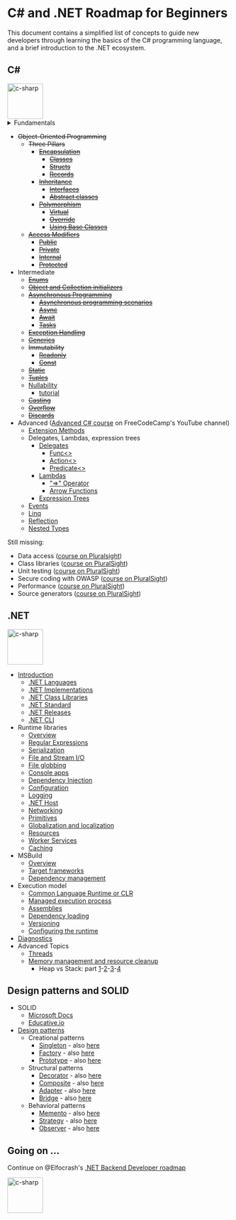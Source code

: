 # C# and .NET Roadmap for Beginners

This document contains a simplified list of concepts to guide new developers through learning the basics of the C# programming language, and a brief introduction to the .NET ecosystem.

## C#

<img title="c-sharp" alt="c-sharp" src="https://cdn.jsdelivr.net/npm/@programming-languages-logos/csharp@0.0.0/csharp_256x256.png" width=80px>

<details>
<summary>Fundamentals</summary>

- ~~Learn the Fundamentals~~
  - ~~[Basic Syntax](https://docs.microsoft.com/en-us/dotnet/csharp/tour-of-csharp/tutorials/hello-world)~~
  - ~~[Variables](https://docs.microsoft.com/en-us/dotnet/csharp/language-reference/language-specification/variables) and [Data Types](https://docs.microsoft.com/en-us/dotnet/csharp/language-reference/builtin-types/built-in-types)~~
    - ~~[String](https://docs.microsoft.com/en-us/dotnet/csharp/language-reference/builtin-types/reference-types)~~
    - ~~[Int](https://docs.microsoft.com/en-us/dotnet/csharp/language-reference/builtin-types/integral-numeric-types)~~
    - ~~[Boolean](https://docs.microsoft.com/en-us/dotnet/csharp/language-reference/builtin-types/bool)~~
    - ~~[Float/Double/Decimal](https://docs.microsoft.com/en-us/dotnet/csharp/language-reference/builtin-types/floating-point-numeric-types)~~
    - ~~[Var](https://docs.microsoft.com/en-us/dotnet/csharp/fundamentals/types/anonymous-types)~~
  - ~~[Conditionals](https://docs.microsoft.com/en-us/dotnet/csharp/language-reference/statements/selection-statements)~~
  - ~~[Methods](https://docs.microsoft.com/en-us/dotnet/csharp/methods)~~
  - ~~[Collections](https://docs.microsoft.com/en-us/dotnet/csharp/programming-guide/concepts/collections)~~
    - ~~[List](https://docs.microsoft.com/en-us/dotnet/api/system.collections.generic.list-1)~~
    - ~~[Dictionary](https://docs.microsoft.com/en-us/dotnet/api/system.collections.generic.dictionary-2)~~
    - ~~[Array](https://docs.microsoft.com/en-us/dotnet/csharp/programming-guide/arrays/)~~
  - ~~[Loops](https://docs.microsoft.com/en-us/dotnet/csharp/language-reference/statements/iteration-statements)~~
  - ~~[Namespaces](https://docs.microsoft.com/en-us/dotnet/csharp/fundamentals/types/namespaces)~~
  - ~~[Using directives](https://docs.microsoft.com/en-us/dotnet/csharp/language-reference/keywords/using-directive)~~
  - ~~[String Interpolation](https://docs.microsoft.com/en-us/dotnet/csharp/language-reference/tokens/interpolated)~~
</details>

- ~~Object-Oriented Programming~~
  - ~~Three Pillars~~
    - ~~[Encapsulation](https://docs.microsoft.com/en-us/dotnet/csharp/fundamentals/object-oriented/)~~
      - ~~[Classes](https://docs.microsoft.com/en-us/dotnet/csharp/fundamentals/types/classes)~~
      - ~~[Structs](https://docs.microsoft.com/en-us/dotnet/csharp/language-reference/builtin-types/struct)~~
      - ~~[Records](https://docs.microsoft.com/en-us/dotnet/csharp/fundamentals/types/records)~~
    - ~~[Inheritance](https://docs.microsoft.com/en-us/dotnet/csharp/fundamentals/object-oriented/inheritance)~~
      - ~~[Interfaces](https://docs.microsoft.com/en-us/dotnet/csharp/fundamentals/types/interfaces)~~
      - ~~[Abstract classes](https://docs.microsoft.com/en-us/dotnet/csharp/language-reference/keywords/abstract)~~
    - ~~[Polymorphism](https://docs.microsoft.com/en-us/dotnet/csharp/fundamentals/object-oriented/polymorphism)~~
      - ~~[Virtual](https://docs.microsoft.com/en-us/dotnet/csharp/language-reference/keywords/virtual)~~
      - ~~[Override](https://docs.microsoft.com/en-us/dotnet/csharp/language-reference/keywords/override)~~
      - ~~[Using Base Classes](https://docs.microsoft.com/en-us/dotnet/csharp/language-reference/keywords/base)~~
  - ~~[Access Modifiers](https://docs.microsoft.com/en-us/dotnet/csharp/programming-guide/classes-and-structs/access-modifiers)~~
    - ~~[Public](https://docs.microsoft.com/en-us/dotnet/csharp/language-reference/keywords/public)~~
    - ~~[Private](https://docs.microsoft.com/en-us/dotnet/csharp/language-reference/keywords/private)~~
    - ~~[Internal](https://docs.microsoft.com/en-us/dotnet/csharp/language-reference/keywords/internal)~~
    - ~~[Protected](https://docs.microsoft.com/en-us/dotnet/csharp/language-reference/keywords/protected)~~
- Intermediate
  - ~~[Enums](https://docs.microsoft.com/en-us/dotnet/csharp/language-reference/builtin-types/enum)~~
  - ~~[Object and Collection initializers](https://docs.microsoft.com/en-us/dotnet/csharp/programming-guide/classes-and-structs/object-and-collection-initializers)~~
  - ~~[Asynchronous Programming](https://learn.microsoft.com/en-us/dotnet/csharp/asynchronous-programming/)~~
    - ~~[Asynchronous programming scenarios](https://docs.microsoft.com/en-us/dotnet/csharp/programming-guide/concepts/async/)~~
    - ~~[Async](https://docs.microsoft.com/en-us/dotnet/csharp/language-reference/keywords/async)~~
    - ~~[Await](https://docs.microsoft.com/en-us/dotnet/csharp/language-reference/operators/await)~~
    - ~~[Tasks](https://docs.microsoft.com/en-us/dotnet/csharp/programming-guide/concepts/async/)~~
  - ~~[Exception Handling](https://docs.microsoft.com/en-us/dotnet/csharp/fundamentals/exceptions/exception-handling)~~
  - ~~[Generics](https://docs.microsoft.com/en-us/dotnet/csharp/fundamentals/types/generics)~~
  - ~~Immutability~~
    - ~~[Readonly](https://docs.microsoft.com/en-us/dotnet/csharp/language-reference/keywords/readonly)~~
    - ~~[Const](https://docs.microsoft.com/en-us/dotnet/csharp/language-reference/keywords/const)~~
  - ~~[Static](https://docs.microsoft.com/en-us/dotnet/csharp/language-reference/keywords/static)~~
  - ~~[Tuples](https://learn.microsoft.com/en-us/dotnet/csharp/language-reference/builtin-types/value-tuples)~~
  - [Nullability](https://learn.microsoft.com/en-us/dotnet/csharp/nullable-references)
    - [tutorial](https://learn.microsoft.com/en-us/dotnet/csharp/tutorials/nullable-reference-types)
  - ~~[Casting](https://learn.microsoft.com/en-us/dotnet/csharp/programming-guide/types/casting-and-type-conversions)~~
  - ~~[Overflow](https://learn.microsoft.com/en-us/dotnet/csharp/language-reference/statements/checked-and-unchecked)~~
  - ~~[Discards](https://learn.microsoft.com/en-us/dotnet/csharp/fundamentals/functional/discards)~~
- Advanced ([Advanced C# course](https://www.youtube.com/watch?v=YT8s-90oDC0) on FreeCodeCamp's YouTube channel)
  - [Extension Methods](https://learn.microsoft.com/en-us/dotnet/csharp/programming-guide/classes-and-structs/extension-methods)
  - Delegates, Lambdas, expression trees
    - [Delegates](https://learn.microsoft.com/en-us/dotnet/csharp/programming-guide/delegates/)
      - [Func<>](https://learn.microsoft.com/en-us/dotnet/api/system.func-2?view=net-7.0)
      - [Action<>](https://learn.microsoft.com/it-it/dotnet/api/system.action-1?view=net-7.0)
      - [Predicate<>](https://learn.microsoft.com/it-it/dotnet/api/system.predicate-1?view=net-7.0)
    - [Lambdas](https://docs.microsoft.com/en-us/dotnet/csharp/language-reference/operators/lambda-expressions)
      - ["=>" Operator](https://docs.microsoft.com/en-us/dotnet/csharp/language-reference/operators/lambda-operator)
      - [Arrow Functions](https://docs.microsoft.com/en-us/dotnet/csharp/language-reference/operators/lambda-expressions)
    - [Expression Trees](https://learn.microsoft.com/en-us/dotnet/csharp/advanced-topics/expression-trees/)
  - [Events](https://learn.microsoft.com/en-us/dotnet/csharp/programming-guide/events/)
  - [Linq](https://docs.microsoft.com/en-us/dotnet/csharp/linq/)
  - [Reflection](https://learn.microsoft.com/en-us/dotnet/csharp/advanced-topics/reflection-and-attributes/)
  - [Nested Types](https://learn.microsoft.com/en-us/dotnet/csharp/programming-guide/classes-and-structs/nested-types)

Still missing:

* Data access ([course on Pluralsight](https://app.pluralsight.com/library/courses/c-sharp-10-data-access-fundamentals/table-of-contents))
* Class libraries ([course on PluralSight](https://app.pluralsight.com/library/courses/40fb6e08-6fe1-4f65-b1e6-8b60e617f649))
* Unit testing ([course on PluralSight](https://app.pluralsight.com/library/courses/c-sharp-10-unit-testing/table-of-contents))
* Secure coding with OWASP ([course on PluralSight](https://app.pluralsight.com/library/courses/c-sharp-10-owasp-secure-coding/table-of-contents))
* Performance ([course on PluralSight](https://app.pluralsight.com/library/courses/c-sharp-10-performance-playbook/table-of-contents))
* Source generators ([course on PluralSight](https://app.pluralsight.com/library/courses/c-sharp-10-developing-source-generators/table-of-contents))

## .NET

<img title="c-sharp" alt="c-sharp" src="https://upload.wikimedia.org/wikipedia/commons/0/0e/Microsoft_.NET_logo.png" width=80px>

- [Introduction](https://learn.microsoft.com/en-us/dotnet/core/introduction)
  - [.NET Languages](https://learn.microsoft.com/en-us/dotnet/fundamentals/languages)
  - [.NET Implementations](https://learn.microsoft.com/en-us/dotnet/fundamentals/implementations)
  - [.NET Class Libraries](https://learn.microsoft.com/en-us/dotnet/standard/class-libraries)
  - [.NET Standard](https://learn.microsoft.com/en-us/dotnet/standard/net-standard?tabs=net-standard-1-0)
  - [.NET Releases](https://learn.microsoft.com/en-us/dotnet/core/releases-and-support)
  - [.NET CLI](https://learn.microsoft.com/en-us/dotnet/core/tools/)
- Runtime libraries
  - [Overview](https://learn.microsoft.com/en-us/dotnet/standard/runtime-libraries-overview)
  - [Regular Expressions](https://learn.microsoft.com/en-us/dotnet/standard/base-types/regular-expressions)
  - [Serialization](https://learn.microsoft.com/en-us/dotnet/standard/serialization/)	
  - [File and Stream I/O](https://learn.microsoft.com/en-us/dotnet/standard/io/)
  - [File globbing](https://learn.microsoft.com/en-us/dotnet/core/extensions/file-globbing)
  - [Console apps](https://learn.microsoft.com/en-us/dotnet/standard/building-console-apps)
  - [Dependency Injection](https://learn.microsoft.com/en-us/dotnet/core/extensions/dependency-injection)
  - [Configuration](https://learn.microsoft.com/en-us/dotnet/core/extensions/configuration)
  - [Logging](https://learn.microsoft.com/en-us/dotnet/core/extensions/logging?tabs=command-line)
  - [.NET Host](https://learn.microsoft.com/en-us/dotnet/core/extensions/generic-host)
  - [Networking](https://learn.microsoft.com/en-us/dotnet/fundamentals/networking/overview)
  - [Primitives](https://learn.microsoft.com/en-us/dotnet/core/extensions/primitives)
  - [Globalization and localization](https://learn.microsoft.com/en-us/dotnet/core/extensions/globalization-and-localization)
  - [Resources](https://learn.microsoft.com/en-us/dotnet/core/extensions/resources)
  - [Worker Services](https://learn.microsoft.com/en-us/dotnet/core/extensions/workers?pivots=dotnet-7-0)
  - [Caching](https://learn.microsoft.com/en-us/dotnet/core/extensions/caching)  
- MSBuild
  - [Overview](https://learn.microsoft.com/en-us/dotnet/core/project-sdk/overview)
  - [Target frameworks](https://learn.microsoft.com/en-us/dotnet/standard/frameworks)
  - [Dependency management](https://learn.microsoft.com/en-us/dotnet/core/tools/dependencies)
- Execution model
  - [Common Language Runtime or CLR](https://learn.microsoft.com/en-us/dotnet/standard/clr)
  - [Managed execution process](https://learn.microsoft.com/en-us/dotnet/standard/managed-execution-process)
  - [Assemblies](https://learn.microsoft.com/en-us/dotnet/standard/assembly/)
  - [Dependency loading](https://learn.microsoft.com/en-us/dotnet/core/dependency-loading/overview)
  - [Versioning](https://learn.microsoft.com/en-us/dotnet/core/versions/)
  - [Configuring the runtime](https://learn.microsoft.com/en-us/dotnet/core/runtime-config/)
- [Diagnostics](https://learn.microsoft.com/en-us/dotnet/core/diagnostics/)
- Advanced Topics
  - [Threads](https://learn.microsoft.com/en-us/dotnet/standard/threading/managed-threading-basics)
  - [Memory management and resource cleanup](https://learn.microsoft.com/en-us/dotnet/standard/garbage-collection/unmanaged)
    - Heap vs Stack: part [1](https://www.c-sharpcorner.com/article/C-Sharp-heaping-vs-stacking-in-net-part-i)-[2](https://www.c-sharpcorner.com/article/C-Sharp-heaping-vs-stacking-in-net-part-ii)-[3](https://www.c-sharpcorner.com/article/C-Sharp-heaping-vs-stacking-in-net-part-iii)-[4](https://www.c-sharpcorner.com/article/C-Sharp-heaping-vs-stacking-in-net-part-iv)

## Design patterns and SOLID

- SOLID
  - [Microsoft Docs](https://learn.microsoft.com/en-us/archive/msdn-magazine/2014/may/csharp-best-practices-dangers-of-violating-solid-principles-in-csharp)
  - [Educative.io](https://www.educative.io/blog/solid-principles-oop-c-sharp)
- [Design patterns](https://refactoring.guru/design-patterns/csharp)
  - Creational patterns
    - [Singleton](https://refactoring.guru/design-patterns/singleton) - also [here](https://www.c-sharpcorner.com/UploadFile/dacca2/design-pattern-for-beginner-part-1-singleton-design-patt/)
    - [Factory](https://refactoring.guru/design-patterns/factory-method) - also [here](https://www.c-sharpcorner.com/UploadFile/dacca2/design-pattern-for-beginner-part-2-factory-design-pattern/)
    - [Prototype](https://refactoring.guru/design-patterns/prototype) - also [here](https://www.c-sharpcorner.com/UploadFile/dacca2/design-pattern-for-beginner-part-3-prototype-design-patter/)
  - Structural patterns
    - [Decorator](https://refactoring.guru/design-patterns/decorator) - also [here](https://www.c-sharpcorner.com/UploadFile/dacca2/design-pattern-for-beginners-part-4-decorator-design-patt/)
    - [Composite](https://refactoring.guru/design-patterns/composite) - also [here](https://www.c-sharpcorner.com/UploadFile/dacca2/design-pattern-for-beginner-part-5-composite-design-patter/)
    - [Adapter](https://refactoring.guru/design-patterns/adapter) - also [here](https://www.c-sharpcorner.com/UploadFile/dacca2/design-pattern-for-beginners-part-6-adaptor-design-patter/)
    - [Bridge](https://refactoring.guru/design-patterns/bridge) - also [here](https://www.c-sharpcorner.com/UploadFile/dacca2/design-pattern-for-beginner-bridge-design-pattern/)
  - Behavioral patterns
    - [Memento](https://refactoring.guru/design-patterns/memento) - also [here](https://www.c-sharpcorner.com/UploadFile/dacca2/design-pattern-for-beginner-part-8-memento-design-patter/)
    - [Strategy](https://refactoring.guru/design-patterns/strategy) - also [here](https://www.c-sharpcorner.com/UploadFile/dacca2/design-pattern-for-beginner-part-9-strategy-design-pattern/)
    - [Observer](https://refactoring.guru/design-patterns/observer) - also [here](https://www.c-sharpcorner.com/UploadFile/dacca2/design-pattern-for-beginner-part-10-observer-design-patter/)

## Going on ...

Continue on @Elfocrash's [.NET Backend Developer roadmap](https://github.com/Elfocrash/.NET-Backend-Developer-Roadmap)

<img title="c-sharp" alt="c-sharp" src="https://ardalis.com/static/2bcf8d1ec45106e529bb3a6176467a31/c5cb2/aspnetcore-logo.png" width=80px>
